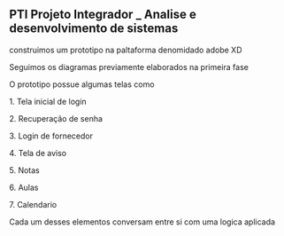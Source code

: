 ## PTI Projeto Integrador _ Analise e desenvolvimento de sistemas

<p> construimos um prototipo na paltaforma denomidado adobe XD
<p> Seguimos os diagramas previamente elaborados na primeira fase
<p> O prototipo possue algumas telas como <p>
1. Tela inicial de login<p>
2. Recuperação de senha<p>
3. Login de fornecedor<p>
4. Tela de aviso<p>
5. Notas<p>
6. Aulas<p>
7. Calendario<p>
Cada um desses elementos conversam entre si com uma logica aplicada<p>
